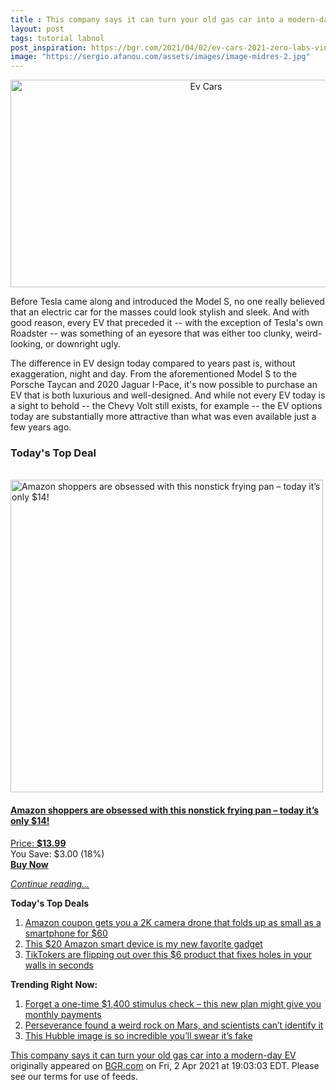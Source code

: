 ```yaml
---
title : This company says it can turn your old gas car into a modern-day EV
layout: post
tags: tutorial labnol
post_inspiration: https://bgr.com/2021/04/02/ev-cars-2021-zero-labs-vintage-pickup-transform/
image: "https://sergio.afanou.com/assets/images/image-midres-2.jpg"
---
```


<center><a href="https://bgr.com/2021/04/02/ev-cars-2021-zero-labs-vintage-pickup-transform/" class="bgr-rss-featured-image bgr-rss-test-class"><img loading="lazy" width="610" height="332" src="https://bgr.com/wp-content/uploads/2021/04/zero-labs-ev-pickup-truck-4x4-1.jpg?quality=70&amp;strip=all&amp;w=610" class="attachment-feed_normal size-feed_normal wp-post-image" alt="Ev Cars" loading="lazy" srcset="https://bgr.com/wp-content/uploads/2021/04/zero-labs-ev-pickup-truck-4x4-1.jpg 943w, https://bgr.com/wp-content/uploads/2021/04/zero-labs-ev-pickup-truck-4x4-1.jpg?resize=150,82 150w, https://bgr.com/wp-content/uploads/2021/04/zero-labs-ev-pickup-truck-4x4-1.jpg?resize=300,163 300w, https://bgr.com/wp-content/uploads/2021/04/zero-labs-ev-pickup-truck-4x4-1.jpg?resize=768,418 768w, https://bgr.com/wp-content/uploads/2021/04/zero-labs-ev-pickup-truck-4x4-1.jpg?resize=610,332 610w, https://bgr.com/wp-content/uploads/2021/04/zero-labs-ev-pickup-truck-4x4-1.jpg?resize=664,361 664w, https://bgr.com/wp-content/uploads/2021/04/zero-labs-ev-pickup-truck-4x4-1.jpg?resize=782,425 782w, https://bgr.com/wp-content/uploads/2021/04/zero-labs-ev-pickup-truck-4x4-1.jpg?resize=827,450 827w, https://bgr.com/wp-content/uploads/2021/04/zero-labs-ev-pickup-truck-4x4-1.jpg?resize=800,435 800w" sizes="(max-width: 610px) 100vw, 610px" title="Ev Cars" /></a></center><p>Before Tesla came along and introduced the Model S, no one really believed that an electric car for the masses could look stylish and sleek. And with good reason, every EV that preceded it -- with the exception of Tesla's own Roadster -- was something of an eyesore that was either too clunky, weird-looking, or downright ugly.</p>
<p>The difference in EV design today compared to years past is, without exaggeration, night and day. From the aforementioned Model S to the Porsche Taycan and 2020 Jaguar I-Pace, it's now possible to purchase an EV that is both luxurious and well-designed. And while not every EV today is a sight to behold -- the Chevy Volt still exists, for example -- the EV options today are substantially more attractive than what was even available just a few years ago.</p>
<h3>Today's Top Deal</h3>
<p><a href="https://www.amazon.com/Carote-Stone-Derived-Non-Stick-Switzerland-Including/dp/B0732NXYNS?tag=b0c55topdeals-20"><br><img height="500px" width="500px" src="https://m.media-amazon.com/images/I/41WpDGJAThL.jpg" alt="Amazon shoppers are obsessed with this nonstick frying pan &ndash; today it&rsquo;s only $14!"><br></a></p>
<h4><a href="https://www.amazon.com/Carote-Stone-Derived-Non-Stick-Switzerland-Including/dp/B0732NXYNS?tag=b0c55rss-20">Amazon shoppers are obsessed with this nonstick frying pan &ndash; today it&rsquo;s only $14!</a></h4>
<p><a href="https://www.amazon.com/Carote-Stone-Derived-Non-Stick-Switzerland-Including/dp/B0732NXYNS?tag=b0c55rss-20">Price: <strong>$13.99</strong></a><br><span>You Save: $3.00 (18%)</span><br><strong><a href="https://www.amazon.com/Carote-Stone-Derived-Non-Stick-Switzerland-Including/dp/B0732NXYNS?tag=b0c55rss-20">Buy Now</a></strong></p>
<p><a href="https://bgr.com/2021/04/02/ev-cars-2021-zero-labs-vintage-pickup-transform/" class="more-link"><em>Continue reading...</em></a></p>

<p><strong>Today's Top Deals</strong></p>
<ol>
<li><a href="https://bgr.com/2021/04/01/drone-with-camera-on-amazon-prime-coupon-lowest-price/?utm_source=rss&#038;utm_campaign=topdeals">Amazon coupon gets you a 2K camera drone that folds up as small as a smartphone for $60</a></li>
<li><a href="https://bgr.com/2021/04/02/best-amazon-devices-dash-smart-shelf-deals/?utm_source=rss&#038;utm_campaign=topdeals">This $20 Amazon smart device is my new favorite gadget</a></li>
<li><a href="https://bgr.com/2021/04/02/how-to-fix-a-hole-in-the-wall-fast-and-cheap-amazon-prime-deal-3m-small-hole-repair-kit/?utm_source=rss&#038;utm_campaign=topdeals">TikTokers are flipping out over this $6 product that fixes holes in your walls in seconds</a></li>
</ol>

<p><strong>Trending Right Now:</strong></p>
<ol>
<li><a href="https://bgr.com/2021/04/02/new-stimulus-check-senate-democrats-want-recurring-covid-19-payments/">Forget a one-time $1,400 stimulus check &#8211; this new plan might give you monthly payments</a></li>
<li><a href="https://bgr.com/2021/04/01/mars-rock-perseverance-mystery/">Perseverance found a weird rock on Mars, and scientists can&#8217;t identify it</a></li>
<li><a href="https://bgr.com/2021/04/02/hubble-photo-veil-nebula/">This Hubble image is so incredible you&#8217;ll swear it&#8217;s fake</a></li>
</ol>
<p><a href="https://bgr.com/2021/04/02/ev-cars-2021-zero-labs-vintage-pickup-transform/">This company says it can turn your old gas car into a modern-day EV</a> originally appeared on <a href="http://bgr.com">BGR.com</a> on Fri, 2 Apr 2021 at 19:03:03 EDT. Please see our terms for use of feeds.</p>